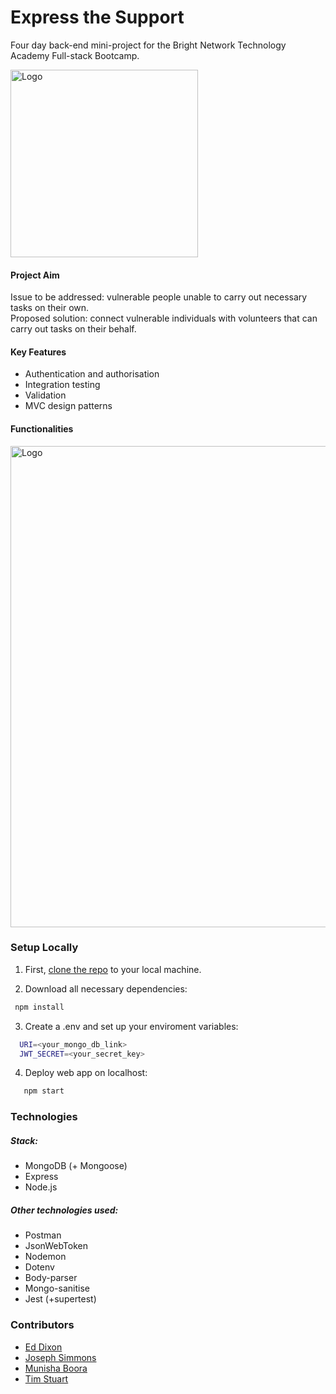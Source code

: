 # Express the Support

Four day back-end mini-project for the Bright Network Technology Academy Full-stack Bootcamp.

<img width="300" alt="Logo" src="https://github.com/timstu98/ExpressTheSupport/blob/main/README_images/ExpressSupport%20logo.png">

#### Project Aim
Issue to be addressed: vulnerable people unable to carry out necessary tasks on their own.  
Proposed solution: connect vulnerable individuals with volunteers that can carry out tasks on their behalf.

#### Key Features

* Authentication and authorisation
* Integration testing
* Validation
* MVC design patterns

#### Functionalities
<img width="770" alt="Logo" src="https://github.com/timstu98/ExpressTheSupport/blob/main/README_images/Screenshot%202021-04-16%20at%2017.10.16.png">


### Setup Locally

1. First, [clone the repo](https://docs.github.com/en/free-pro-team@latest/github/creating-cloning-and-archiving-repositories/cloning-a-repository) to your local machine.

2. Download all necessary dependencies:
 ```sh
  npm install
 
 ```

3. Create a .env and set up your enviroment variables:
```sh
  URI=<your_mongo_db_link>
  JWT_SECRET=<your_secret_key>
```

4. Deploy web app on localhost:
```sh
   npm start
```

### Technologies
##### Stack:
* MongoDB (+ Mongoose)
* Express
* Node.js

##### Other technologies used:
* Postman
* JsonWebToken
* Nodemon
* Dotenv
* Body-parser
* Mongo-sanitise
* Jest (+supertest)


### Contributors
* [Ed Dixon](https://github.com/EdDixon95)
* [Joseph Simmons](https://github.com/JosephSimmons)
* [Munisha Boora](https://github.com/munishaboora)
* [Tim Stuart](https://github.com/timstu98)
